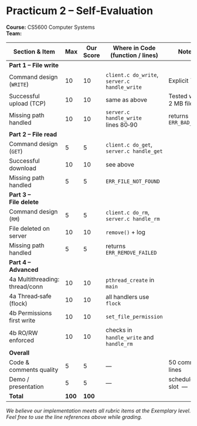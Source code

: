 # Practicum 2 – Self‑Evaluation  
**Course:** CS5600 Computer Systems  
**Team:** <Liangshe Li>   

| Section & Item | Max | Our Score | Where in Code (function / lines) | Notes |
|----------------|-----|-----------|----------------------------------|-------|
| **Part 1 – File write** | | | | |
| Command design (`WRITE`) | 10 | 10 | `client.c do_write`, `server.c handle_write` | Explicit `[RO|RW]` flag |
| Successful upload (TCP)  | 10 | 10 | same as above | Tested with 2 MB file |
| Missing path handled     | 10 | 10 | `server.c handle_write` lines 80‑90 | returns `ERR_BAD_ARGS` |
| **Part 2 – File read** | | | | |
| Command design (`GET`)   | 5  | 5  | `client.c do_get`, `server.c handle_get` | |
| Successful download      | 10 | 10 | see above | |
| Missing path handled     | 5  | 5  | `ERR_FILE_NOT_FOUND` | |
| **Part 3 – File delete** | | | | |
| Command design (`RM`)    | 5  | 5  | `client.c do_rm`, `server.c handle_rm` | |
| File deleted on server   | 10 | 10 | `remove()` + log | |
| Missing path handled     | 5  | 5  | returns `ERR_REMOVE_FAILED` | |
| **Part 4 – Advanced** | | | | |
| 4a Multithreading: thread/conn | 10 | 10 | `pthread_create` in `main` | |
| 4a Thread‑safe (flock)        | 10 | 10 | all handlers use `flock` | |
| 4b Permissions first write    | 10 | 10 | `set_file_permission` | |
| 4b RO/RW enforced             | 10 | 10 | checks in `handle_write` and `handle_rm` | |
| **Overall** | | | | |
| Code & comments quality  | 5  | 5  | — | 50 comment lines |
| Demo / presentation      | 5  | 5  | — | scheduled slot  —  |
| **Total** | **100** | **100** | | |

*We believe our implementation meets all rubric items at the Exemplary level.
Feel free to use the line references above while grading.*